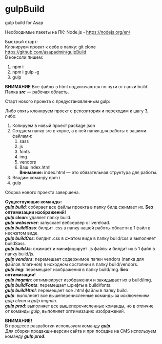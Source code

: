 # gulpBuild
gulp build for Asap

Необходимые пакеты на ПК: Node.js - https://nodejs.org/en/

Быстрый старт: <br>
Клонируем проект к себе в папку: git clone https://github.com/asapadmin/gulpBuild <br>
В консоли пишем:
1. npm i
2. npm i gulp -g
3. gulp

**ВНИМАНИЕ** 
Все файлы в html подключаются по пути от папки build.
Папка ***src*** — рабочая область.

Старт нового проекта с предустановленным gulp:

Либо опять клонируем проект с репозитория и переходим к шагу 3, либо: 
1. Копируем в новый проект package.json
2. Создаем папку src в корне, а в ней папки для работы с вашими файлами:
    1. sass
    2. js
    3. fonts
    4. img
    5. vendors
    6. Ваш index.html<br>
    **Внимание:** index.html — это обязательная структура для работы.
3. Вводим команду npm i
4. gulp<br>

Сборка нового проекта завершена.

**Существующие команды:**<br>
***gulp build***: собирает все файлы проекта в папку билд сжимает их. **Без оптимизации изображений!** <br>
***gulp clean***: удаляет папку build. <br>
***gulp webserver***: запускает вебсервер с livereload. <br>
***gulp buildSass***: билдит .css в папку нашей работы области в 1 файл в несжатом виде. <br>
***gulp buildCss***: билдит .css в сжатом виде в папку build/css и выполняет buildSass. <br>
***gulp buildJs***: сжимает и минифицирует .js файлы и билдит их в 1 файл в папку build/js. <br>
***gulp vendors***: перемещает содержимое папки vendors (папка для файлов плагинов) в исходном состоянии в папку build/vendors. <br>
***gulp img***: перемещает изображения в папку build/img. **Без оптимизации!**<br>
***gulp imgmin***: оптимизирует изображения и закидывает их в build/img. <br>
***gulp buildFonts***: перемещает шрифты в build/fonts. <br>
***gulp buildHtml***: перемещает все .html файлы в папку build. <br>
***gulp***: выполняет все вышеперечисленные команды за исключением *gulp clean* и *gulp imgmin*.<br>
***gulp prod***: выполняет все вышеперечисленные команды, но в отличие от команды *gulp*, выполняет оптимизацию изображений.<br>

**ВНИМАНИЕ!**<br>
В процессе разработки используем команду ***gulp***. <br>
Для сборки продакшн-версии сайта и при посадке на CMS используем команду ***gulp prod***.